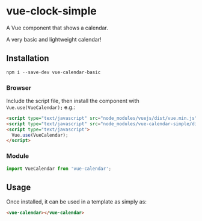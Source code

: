 # vue-clock-simple

A Vue component that shows a calendar.

A very basic and lightweight calendar!

## Installation

```js
npm i --save-dev vue-calendar-basic
```

### Browser

Include the script file, then install the component with `Vue.use(VueCalendar);` e.g.:

```html
<script type="text/javascript" src="node_modules/vuejs/dist/vue.min.js"></script>
<script type="text/javascript" src="node_modules/vue-calendar-simple/dist/vue-calendar.min.js"></script>
<script type="text/javascript">
  Vue.use(VueCalendar);
</script>
```

### Module

```js
import VueCalendar from 'vue-calendar';
```

## Usage

Once installed, it can be used in a template as simply as:

```html
<vue-calendar></vue-calendar>
```
